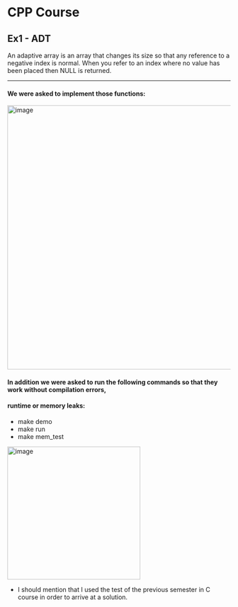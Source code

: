 # CPP Course 
## Ex1 - ADT 

An adaptive array is an array that changes its size so that any reference to a negative index is normal. 
When you refer to an index where no value has been placed then NULL is returned.

__________________________________ 

 #### We were asked to implement those functions:
 

<img width="596" alt="image" src="https://user-images.githubusercontent.com/92378800/226192264-54ed53b2-ac53-4a72-9dd2-0dc9bb2edd2b.png">


 #### In addition we were asked to run the following commands so that they work without compilation errors,
   #### runtime or memory leaks:

   - make demo
   - make run
   - make mem_test



<img width="300" alt="image" src="https://user-images.githubusercontent.com/92378800/226192707-a9c9a6fb-d8e2-4307-9ced-a2fd919b53f0.png">






- I should mention that I used the test of the previous semester in C course in order to arrive at a solution.
